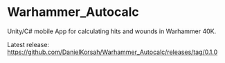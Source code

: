 # Warhammer_Autocalc

Unity/C# mobile App for calculating hits and wounds in Warhammer 40K.

Latest release: https://github.com/DanielKorsah/Warhammer_Autocalc/releases/tag/0.1.0
